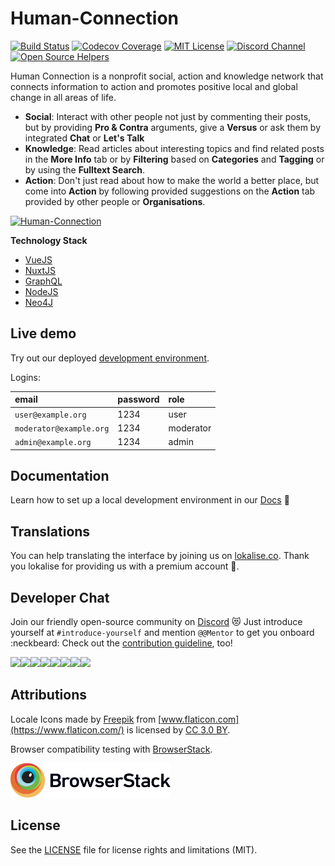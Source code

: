 # Human-Connection

[![Build Status](https://travis-ci.com/Human-Connection/Human-Connection.svg?branch=master)](https://travis-ci.com/Human-Connection/Human-Connection)
[![Codecov Coverage](https://img.shields.io/codecov/c/github/Human-Connection/Human-Connection/master.svg?style=flat-square)](https://codecov.io/gh/Human-Connection/Human-Connection/)
[![MIT License](https://img.shields.io/badge/license-MIT-green.svg)](https://github.com/Human-Connection/Nitro-Backend/blob/backend/LICENSE.md)
[![Discord Channel](https://img.shields.io/discord/489522408076738561.svg)](https://discordapp.com/invite/DFSjPaX)
[![Open Source Helpers](https://www.codetriage.com/human-connection/human-connection/badges/users.svg)](https://www.codetriage.com/human-connection/human-connection)

Human Connection is a nonprofit social, action and knowledge network that connects information to action and promotes positive local and global change in all areas of life.

* **Social**: Interact with other people not just by commenting their posts, but by providing **Pro & Contra** arguments, give a **Versus** or ask them by integrated **Chat** or **Let's Talk**
* **Knowledge**: Read articles about interesting topics and find related posts in the **More Info** tab or by **Filtering** based on **Categories** and **Tagging** or by using the **Fulltext Search**.
* **Action**: Don't just read about how to make the world a better place, but come into **Action** by following provided suggestions on the **Action** tab provided by other people or **Organisations**.

 [![Human-Connection](.gitbook/assets/lets_get_together.png)](https://human-connection.org)

**Technology Stack**

* [VueJS](https://vuejs.org/)
* [NuxtJS](https://nuxtjs.org/)
* [GraphQL](https://graphql.org/)
* [NodeJS](https://nodejs.org/en/)
* [Neo4J](https://neo4j.com/)


## Live demo

Try out our deployed [development environment](https://develop.human-connection.org/).

Logins:

| email | password | role |
| :--- | :--- | :--- |
| `user@example.org` | 1234 | user |
| `moderator@example.org` | 1234 | moderator |
| `admin@example.org` | 1234 | admin |

## Documentation

Learn how to set up a local development environment in our [Docs](https://docs.human-connection.org/human-connection/) :mag_right:

## Translations

You can help translating the interface by joining us on [lokalise.co](https://lokalise.co/public/556252725c18dd752dd546.13222042/).
Thank you lokalise for providing us with a premium account :raised_hands:.

## Developer Chat

Join our friendly open-source community on [Discord](https://discordapp.com/invite/DFSjPaX) :heart_eyes_cat:
Just introduce yourself at `#introduce-yourself` and mention `@@Mentor` to get you onboard :neckbeard:
Check out the [contribution guideline](./CONTRIBUTING.md), too!

[![](https://sourcerer.io/fame/roschaefer/Human-Connection/Human-Connection/images/0)](https://sourcerer.io/fame/roschaefer/Human-Connection/Human-Connection/links/0)[![](https://sourcerer.io/fame/roschaefer/Human-Connection/Human-Connection/images/1)](https://sourcerer.io/fame/roschaefer/Human-Connection/Human-Connection/links/1)[![](https://sourcerer.io/fame/roschaefer/Human-Connection/Human-Connection/images/2)](https://sourcerer.io/fame/roschaefer/Human-Connection/Human-Connection/links/2)[![](https://sourcerer.io/fame/roschaefer/Human-Connection/Human-Connection/images/3)](https://sourcerer.io/fame/roschaefer/Human-Connection/Human-Connection/links/3)[![](https://sourcerer.io/fame/roschaefer/Human-Connection/Human-Connection/images/4)](https://sourcerer.io/fame/roschaefer/Human-Connection/Human-Connection/links/4)[![](https://sourcerer.io/fame/roschaefer/Human-Connection/Human-Connection/images/5)](https://sourcerer.io/fame/roschaefer/Human-Connection/Human-Connection/links/5)[![](https://sourcerer.io/fame/roschaefer/Human-Connection/Human-Connection/images/6)](https://sourcerer.io/fame/roschaefer/Human-Connection/Human-Connection/links/6)[![](https://sourcerer.io/fame/roschaefer/Human-Connection/Human-Connection/images/7)](https://sourcerer.io/fame/roschaefer/Human-Connection/Human-Connection/links/7)


## Attributions

Locale Icons made by [Freepik](http://www.freepik.com/) from [www.flaticon.com](https://www.flaticon.com/) is licensed by [CC 3.0 BY](http://creativecommons.org/licenses/by/3.0/).

Browser compatibility testing with [BrowserStack](https://www.browserstack.com/).

<img alt="BrowserStack Logo" src=".gitbook/assets/browserstack-logo.svg" width="256">

## License
See the [LICENSE](LICENSE.md) file for license rights and limitations (MIT).

